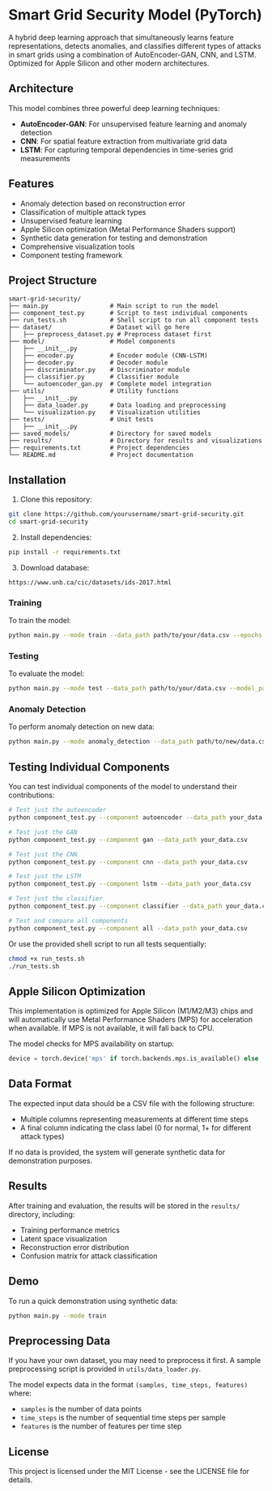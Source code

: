 # Smart Grid Security Model (PyTorch)

A hybrid deep learning approach that simultaneously learns feature representations, detects anomalies, and classifies different types of attacks in smart grids using a combination of AutoEncoder-GAN, CNN, and LSTM. Optimized for Apple Silicon and other modern architectures.

## Architecture

This model combines three powerful deep learning techniques:
- **AutoEncoder-GAN**: For unsupervised feature learning and anomaly detection
- **CNN**: For spatial feature extraction from multivariate grid data
- **LSTM**: For capturing temporal dependencies in time-series grid measurements

## Features

- Anomaly detection based on reconstruction error
- Classification of multiple attack types
- Unsupervised feature learning
- Apple Silicon optimization (Metal Performance Shaders support)
- Synthetic data generation for testing and demonstration
- Comprehensive visualization tools
- Component testing framework

## Project Structure

```
smart-grid-security/
├── main.py                 # Main script to run the model
├── component_test.py       # Script to test individual components
├── run_tests.sh            # Shell script to run all component tests
├── dataset/                # Dataset will go here
│   ├── preprocess_dataset.py # Preprocess dataset first
├── model/                  # Model components
│   ├── __init__.py
│   ├── encoder.py          # Encoder module (CNN-LSTM)
│   ├── decoder.py          # Decoder module
│   ├── discriminator.py    # Discriminator module
│   ├── classifier.py       # Classifier module
│   └── autoencoder_gan.py  # Complete model integration
├── utils/                  # Utility functions
│   ├── __init__.py
│   ├── data_loader.py      # Data loading and preprocessing
│   └── visualization.py    # Visualization utilities
├── tests/                  # Unit tests
│   ├── __init__.py
├── saved_models/           # Directory for saved models
├── results/                # Directory for results and visualizations
├── requirements.txt        # Project dependencies
└── README.md               # Project documentation
```

## Installation

1. Clone this repository:
```bash
git clone https://github.com/yourusername/smart-grid-security.git
cd smart-grid-security
```

2. Install dependencies:
```bash
pip install -r requirements.txt
```

3. Download database:
```
https://www.unb.ca/cic/datasets/ids-2017.html
```

### Training

To train the model:

```bash
python main.py --mode train --data_path path/to/your/data.csv --epochs 100
```

### Testing

To evaluate the model:

```bash
python main.py --mode test --data_path path/to/your/data.csv --model_path saved_models/smart_grid_model
```

### Anomaly Detection

To perform anomaly detection on new data:

```bash
python main.py --mode anomaly_detection --data_path path/to/new/data.csv --model_path saved_models/smart_grid_model
```

## Testing Individual Components

You can test individual components of the model to understand their contributions:

```bash
# Test just the autoencoder
python component_test.py --component autoencoder --data_path your_data.csv

# Test just the GAN
python component_test.py --component gan --data_path your_data.csv

# Test just the CNN
python component_test.py --component cnn --data_path your_data.csv

# Test just the LSTM
python component_test.py --component lstm --data_path your_data.csv

# Test just the classifier
python component_test.py --component classifier --data_path your_data.csv

# Test and compare all components
python component_test.py --component all --data_path your_data.csv
```

Or use the provided shell script to run all tests sequentially:

```bash
chmod +x run_tests.sh
./run_tests.sh
```

## Apple Silicon Optimization

This implementation is optimized for Apple Silicon (M1/M2/M3) chips and will automatically use Metal Performance Shaders (MPS) for acceleration when available. If MPS is not available, it will fall back to CPU.

The model checks for MPS availability on startup:
```python
device = torch.device('mps' if torch.backends.mps.is_available() else 'cpu')
```

## Data Format

The expected input data should be a CSV file with the following structure:
- Multiple columns representing measurements at different time steps
- A final column indicating the class label (0 for normal, 1+ for different attack types)

If no data is provided, the system will generate synthetic data for demonstration purposes.

## Results

After training and evaluation, the results will be stored in the `results/` directory, including:
- Training performance metrics
- Latent space visualization
- Reconstruction error distribution
- Confusion matrix for attack classification

## Demo

To run a quick demonstration using synthetic data:

```bash
python main.py --mode train
```

## Preprocessing Data

If you have your own dataset, you may need to preprocess it first. A sample preprocessing script is provided in `utils/data_loader.py`.

The model expects data in the format `(samples, time_steps, features)` where:
- `samples` is the number of data points
- `time_steps` is the number of sequential time steps per sample
- `features` is the number of features per time step

## License

This project is licensed under the MIT License - see the LICENSE file for details.
